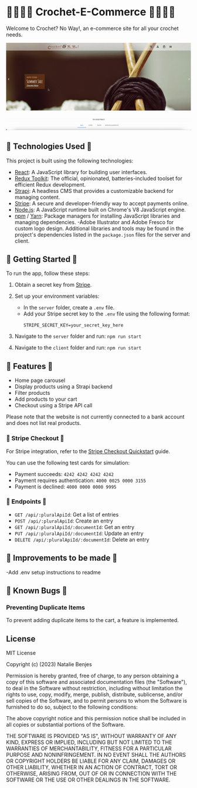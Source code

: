 # 🧶🧶🧶🧶 Crochet-E-Commerce 🧶🧶🧶🧶

Welcome to Crochet? No Way!, an e-commerce site for all your crochet needs.

![GIF of site](siteVideo.gif)

## 🧶 Technologies Used 🧶

This project is built using the following technologies:

- [React](https://reactjs.org/): A JavaScript library for building user interfaces.
- [Redux Toolkit](https://redux-toolkit.js.org/): The official, opinionated, batteries-included toolset for efficient Redux development.
- [Strapi](https://strapi.io/): A headless CMS that provides a customizable backend for managing content.
- [Stripe](https://stripe.com/): A secure and developer-friendly way to accept payments online.
- [Node.js](https://nodejs.org/): A JavaScript runtime built on Chrome's V8 JavaScript engine.
- [npm](https://www.npmjs.com/) / [Yarn](https://yarnpkg.com/): Package managers for installing JavaScript libraries and managing dependencies.
-Adobe Illustrator and Adobe Fresco for custom logo design.
Additional libraries and tools may be found in the project's dependencies listed in the `package.json` files for the server and client.


## 🧶 Getting Started 🧶

To run the app, follow these steps:
1. Obtain a secret key from [Stripe](https://stripe.com/).
2. Set up your environment variables:
   - In the `server` folder, create a `.env` file.
   - Add your Stripe secret key to the `.env` file using the following format:
     ```
     STRIPE_SECRET_KEY=your_secret_key_here
     ```

3. Navigate to the `server` folder and run:
`npm run start`
4. Navigate to the `client` folder and run:
`npm run start`


## 🧶 Features 🧶

- Home page carousel
- Display products using a Strapi backend
- Filter products
- Add products to your cart
- Checkout using a Stripe API call

Please note that the website is not currently connected to a bank account and does not list real products.


### 🧶 Stripe Checkout 🧶

For Stripe integration, refer to the [Stripe Checkout Quickstart](https://stripe.com/docs/checkout/quickstart) guide. 

You can use the following test cards for simulation:

- Payment succeeds: `4242 4242 4242 4242`
- Payment requires authentication: `4000 0025 0000 3155`
- Payment is declined: `4000 0000 0000 9995`


### 🧶 Endpoints 🧶

- `GET /api/:pluralApiId`: Get a list of entries
- `POST /api/:pluralApiId`: Create an entry
- `GET /api/:pluralApiId/:documentId`: Get an entry
- `PUT /api/:pluralApiId/:documentId`: Update an entry
- `DELETE /api/:pluralApiId/:documentId`: Delete an entry

## 🧶 Improvements to be made 🧶
-Add .env setup instructions to readme

## 🧶 Known Bugs 🧶
### Preventing Duplicate Items

To prevent adding duplicate items to the cart, a feature is implemented.

## License

MIT License

Copyright (c) (2023) Natalie Benjes

Permission is hereby granted, free of charge, to any person obtaining a copy
of this software and associated documentation files (the "Software"), to deal
in the Software without restriction, including without limitation the rights
to use, copy, modify, merge, publish, distribute, sublicense, and/or sell
copies of the Software, and to permit persons to whom the Software is
furnished to do so, subject to the following conditions:

The above copyright notice and this permission notice shall be included in all
copies or substantial portions of the Software.

THE SOFTWARE IS PROVIDED "AS IS", WITHOUT WARRANTY OF ANY KIND, EXPRESS OR
IMPLIED, INCLUDING BUT NOT LIMITED TO THE WARRANTIES OF MERCHANTABILITY,
FITNESS FOR A PARTICULAR PURPOSE AND NONINFRINGEMENT. IN NO EVENT SHALL THE
AUTHORS OR COPYRIGHT HOLDERS BE LIABLE FOR ANY CLAIM, DAMAGES OR OTHER
LIABILITY, WHETHER IN AN ACTION OF CONTRACT, TORT OR OTHERWISE, ARISING FROM,
OUT OF OR IN CONNECTION WITH THE SOFTWARE OR THE USE OR OTHER DEALINGS IN THE
SOFTWARE.